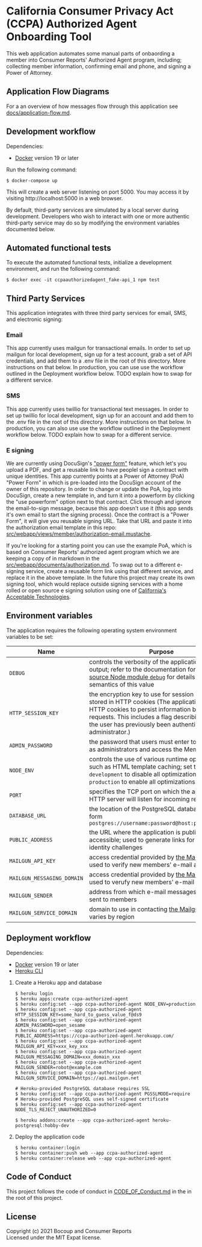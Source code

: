 # California Consumer Privacy Act (CCPA) Authorized Agent Onboarding Tool
This web application automates some manual parts of onbaording a member into
Consumer Reports' Authorized Agent program, including; collecting member
information, confirming email and phone, and signing a Power of Attorney.

## Application Flow Diagrams
For a an overview of how messages flow through this application see
[docs/application-flow.md](https://github.com/bocoup/ccpa-authorized-agent/blob/main/docs/application-flow.md).

## Development workflow

Dependencies:

- [Docker](https://www.docker.com/) version 19 or later

Run the following command:

    $ docker-compose up

This will create a web server listening on port 5000. You may access it by
visiting http://localhost:5000 in a web browser.

By default, third-party services are simulated by a local server during
development. Developers who wish to interact with one or more authentic
third-party service may do so by modifying the environment variables documented
below.

## Automated functional tests

To execute the automated functional tests, initialize a development
environment, and run the following command:

    $ docker exec -it ccpaauthorizedagent_fake-api_1 npm test

## Third Party Services
This application integrates with three third party services for email, SMS, and electronic signing: 

### Email
This app currently uses mailgun for transactional emails. In order to set up mailgun for local development, sign up for a test account, grab a set of API credentials, and add them to a .env file in the root of this directory. More instructions on that below. In production, you can use use the workflow outlined in the Deployment workflow below. TODO explain how to swap for a different service.

### SMS 
This app currently uses twillio for transactional text messages. In order to set up twillio for local development, sign up for an account and add them to the .env file in the root of this directory. More instructions on that below. In production, you can also use use the workflow outlined in the Deployment workflow below. TODO explain how to swap for a different service.

### E signing
We are currently using DocuSign's ["power form"](https://www.docusign.com/features-and-benefits/features/powerforms) feature, which let's you upload a PDF, and get a reusable link to have peoplel sign a contract with unique identities. This app currently points at a Power of Attorney (PoA) "Power Form" in which is pre-loaded into the DocuSign account of the owner of this repository. In order to change or update the PoA, log into DocuSign, create a new template in, and turn it into a powerform by clicking the "use powerform" option next to that contract. Click through and ignore the email-to-sign message, because this app doesn't use it (this app sends it's own email to start the signing process). Once the contract is a "Power Form", it will give you reusable signing URL. Take that URL and paste it into the authorization email template in this repo: [src/webapp/views/member/authorization-email.mustache](https://github.com/bocoup/ccpa-authorized-agent/blob/main/src/webapp/views/member/authorization-email.mustache).

If you're looking for a starting point you can use the example PoA, which is based on Consumer Reports' authorized agent program which we are keeping a copy of in markdown in the  [src/webapp/documents/authorization.md](https://github.com/bocoup/ccpa-authorized-agent/blob/main/src/webapp/documents/authorization.md). To swap out to a different e-signing service, create a reusable form link using that different service, and replace it in the above template. In the future this project may create its own signing tool, which would replace outside signing services with a home rolled or open source e signing solution using one of [California's Acceptable Technologies](https://www.sos.ca.gov/administration/regulations/current-regulations/technology/digital-signatures).

## Environment variables

The application requires the following operating system environment variables
to be set:

Name                         | Purpose
-----------------------------|--------
`DEBUG`                      | controls the verbosity of the application's logging output; refer to the documentation for [the open source Node module `debug`](https://www.npmjs.com/package/debug) for details on the semantics of this value
`HTTP_SESSION_KEY`           | the encryption key to use for session information stored in HTTP cookies (The application uses HTTP cookies to persist information between requests. This includes a flag describing whether the user has previously been authenticated as an administrator.)
`ADMIN_PASSWORD`             | the password that users must enter to authenticate as administrators and access the Member table
`NODE_ENV`                   | controls the use of various runtime optimizations such as HTML template caching; set to `development` to disable all optimization; set to `production` to enable all optimizations.
`PORT`                       | specifies the TCP port on which the application's HTTP server will listen for incoming requests
`DATABASE_URL`               | the location of the PostgreSQL database; takes the form `postgres://username:password@host:port/database`
`PUBLIC_ADDRESS`             | the URL where the application is publicly-accessible; used to generate links for responses to identity challenges
`MAILGUN_API_KEY`            | access credential provided by [the Mailgun service](https://www.mailgun.com/); used to verify new members' e-mail addresses
`MAILGUN_MESSAGING_DOMAIN`   | access credential provided by [the Mailgun service](https://www.mailgun.com/); used to verufy new members' e-mail addressed
`MAILGUN_SENDER`             | address from which e-mail messages should be sent to members
`MAILGUN_SERVICE_DOMAIN`     | domain to use in contacting [the Mailgun service](https://www.mailgun.com/); varies by region

## Deployment workflow

Dependencies:

- [Docker](https://www.docker.com/) version 19 or later
- [Heroku CLI](https://devcenter.heroku.com/categories/command-line)

1. Create a Heroku app and database

       $ heroku login
       $ heroku apps:create ccpa-authorized-agent
       $ heroku config:set --app ccpa-authorized-agent NODE_ENV=production
       $ heroku config:set --app ccpa-authorized-agent HTTP_SESSION_KEY=some_hard_to_guess_value_f@ds9
       $ heroku config:set --app ccpa-authorized-agent ADMIN_PASSWORD=open_sesame
       $ heroku config:set --app ccpa-authorized-agent PUBLIC_ADDRESS=https://ccpa-authorized-agent.herokuapp.com/
       $ heroku config:set --app ccpa-authorized-agent MAILGUN_API_KEY=xxx_key_xxx
       $ heroku config:set --app ccpa-authorized-agent MAILGUN_MESSAGING_DOMAIN=xxx_domain_xxx
       $ heroku config:set --app ccpa-authorized-agent MAILGUN_SENDER=robot@example.com
       $ heroku config:set --app ccpa-authorized-agent MAILGUN_SERVICE_DOMAIN=https://api.mailgun.net

       # Heroku-provided PostgreSQL database requires SSL
       $ heroku config:set --app ccpa-authorized-agent PGSSLMODE=require
       # Heroku-provided PostgreSQL uses self-signed certificate
       $ heroku config:set --app ccpa-authorized-agent NODE_TLS_REJECT_UNAUTHORIZED=0

       $ heroku addons:create --app ccpa-authorized-agent heroku-postgresql:hobby-dev

2. Deploy the application code

       $ heroku container:login
       $ heroku container:push web --app ccpa-authorized-agent
       $ heroku container:release web --app ccpa-authorized-agent


## Code of Conduct

This project follows the code of conduct in [CODE_OF_Conduct.md](https://github.com/bocoup/ccpa-authorized-agent/blob/main/CODE_OF_CONDUCT.md) in the in the root of this project.

## License

Copyright (c) 2021 Bocoup and Consumer Reports  
Licensed under the MIT Expat license.
